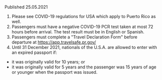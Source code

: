 Published 25.05.2021
1. Please see COVID-19 regulations for USA which apply to Puerto Rico as well.
2. Passengers must have a negative COVID-19 PCR test taken at most 72 hours before arrival. The test result must be in English or Spanish.
3. Passengers must complete a "Travel Declaration Form" before departure at <a href="https://app.travelsafe.pr.gov/">https://app.travelsafe.pr.gov/</a> 
4. Until 31 December 2021, nationals of the U.S.A. are allowed to enter with an expired passport if:
- it was originally valid for 10 years; or
- it was originally valid for 5 years and the passenger was 15 years of age or younger when the passport was issued.
<p>